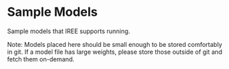 # Sample Models

Sample models that IREE supports running.

Note: Models placed here should be small enough to be stored comfortably in git.
If a model file has large weights, please store those outside of git and fetch
them on-demand.
